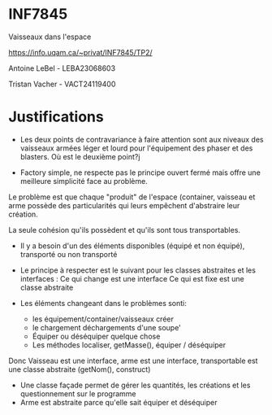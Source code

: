 # INF7845
Vaisseaux dans l'espace

https://info.uqam.ca/~privat/INF7845/TP2/


Antoine LeBel - LEBA23068603

Tristan Vacher - VACT24119400

Justifications
==============

- Les deux points de contravariance à faire attention sont aux niveaux des vaisseaux armées léger et lourd pour l'équipement des phaser et des blasters.
    Où est le deuxième point?j

- Factory simple, ne respecte pas le principe ouvert fermé mais offre
une meilleure simplicité face au problème.

Le problème est que chaque "produit" de l'espace (container, vaisseau et
arme possède des particularités qui leurs empêchent d'abstraire leur
création.

La seule cohésion qu'ils possèdent et qu'ils sont tous transportables.

- Il y a besoin d'un des éléments disponibles (équipé et non équipé), transporté ou non transporté

- Le principe à respecter est le suivant pour les classes abstraites et les interfaces :
    Ce qui change est une interface
    Ce qui est fixe est une classe abstraite

- Les éléments changeant dans le problèmes sonti: 
    - les équipement/container/vaisseaux créer
    - le chargement déchargements d'une soupe'
    - Équiper ou déséquiper quelque chose
    - Les méthodes localiser, getMasse(), équiper / déséquiper

Donc
Vaisseau est une interface, arme est une interface, transportable est une classe abstraite (getNom(), construct) 

- Une classe façade permet de gérer les quantités, les créations et les questionnement sur le programme
- Arme est abstraite parce qu'elle sait équiper et déséquiper


